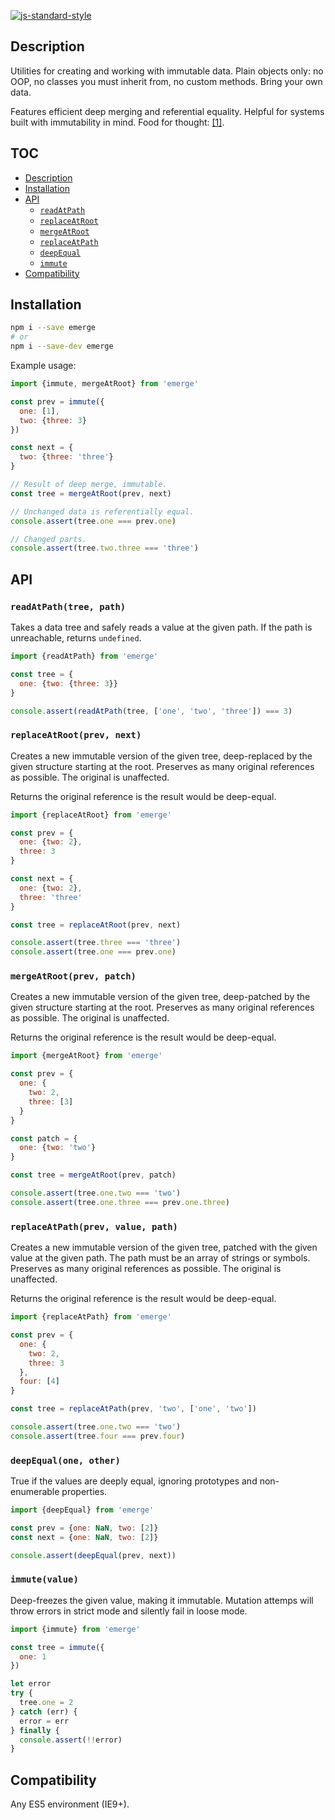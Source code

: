 [![js-standard-style](https://img.shields.io/badge/code%20style-standard-brightgreen.svg?style=flat)](http://standardjs.com)

## Description

Utilities for creating and working with immutable data. Plain objects only: no
OOP, no classes you must inherit from, no custom methods. Bring your own data.

Features efficient deep merging and referential equality. Helpful for systems
built with immutability in mind. Food for thought:
[[1]](https://github.com/matthiasn/talk-transcripts/blob/master/Hickey_Rich/AreWeThereYet.md).

## TOC

* [Description](#description)
* [Installation](#installation)
* [API](#api)
  * [`readAtPath`](#readatpathtree-path)
  * [`replaceAtRoot`](#replaceatrootprev-next)
  * [`mergeAtRoot`](#mergeatrootprev-patch)
  * [`replaceAtPath`](#replaceatpathprev-value-path)
  * [`deepEqual`](#deepequalone-other)
  * [`immute`](#immutevalue)
* [Compatibility](#compatibility)

## Installation

```sh
npm i --save emerge
# or
npm i --save-dev emerge
```

Example usage:

```javascript
import {immute, mergeAtRoot} from 'emerge'

const prev = immute({
  one: [1],
  two: {three: 3}
})

const next = {
  two: {three: 'three'}
}

// Result of deep merge, immutable.
const tree = mergeAtRoot(prev, next)

// Unchanged data is referentially equal.
console.assert(tree.one === prev.one)

// Changed parts.
console.assert(tree.two.three === 'three')
```

## API

### `readAtPath(tree, path)`

Takes a data tree and safely reads a value at the given path. If the path is
unreachable, returns `undefined`.

```javascript
import {readAtPath} from 'emerge'

const tree = {
  one: {two: {three: 3}}
}

console.assert(readAtPath(tree, ['one', 'two', 'three']) === 3)
```

### `replaceAtRoot(prev, next)`

Creates a new immutable version of the given tree, deep-replaced by the given
structure starting at the root. Preserves as many original references as
possible. The original is unaffected.

Returns the original reference is the result would be deep-equal.

```javascript
import {replaceAtRoot} from 'emerge'

const prev = {
  one: {two: 2},
  three: 3
}

const next = {
  one: {two: 2},
  three: 'three'
}

const tree = replaceAtRoot(prev, next)

console.assert(tree.three === 'three')
console.assert(tree.one === prev.one)
```

### `mergeAtRoot(prev, patch)`

Creates a new immutable version of the given tree, deep-patched by the given
structure starting at the root. Preserves as many original references as
possible. The original is unaffected.

Returns the original reference is the result would be deep-equal.

```javascript
import {mergeAtRoot} from 'emerge'

const prev = {
  one: {
    two: 2,
    three: [3]
  }
}

const patch = {
  one: {two: 'two'}
}

const tree = mergeAtRoot(prev, patch)

console.assert(tree.one.two === 'two')
console.assert(tree.one.three === prev.one.three)
```

### `replaceAtPath(prev, value, path)`

Creates a new immutable version of the given tree, patched with the given value
at the given path. The path must be an array of strings or symbols. Preserves as
many original references as possible. The original is unaffected.

Returns the original reference is the result would be deep-equal.

```javascript
import {replaceAtPath} from 'emerge'

const prev = {
  one: {
    two: 2,
    three: 3
  },
  four: [4]
}

const tree = replaceAtPath(prev, 'two', ['one', 'two'])

console.assert(tree.one.two === 'two')
console.assert(tree.four === prev.four)
```

### `deepEqual(one, other)`

True if the values are deeply equal, ignoring prototypes and non-enumerable
properties.

```javascript
import {deepEqual} from 'emerge'

const prev = {one: NaN, two: [2]}
const next = {one: NaN, two: [2]}

console.assert(deepEqual(prev, next))
```

### `immute(value)`

Deep-freezes the given value, making it immutable. Mutation attemps will throw
errors in strict mode and silently fail in loose mode.

```javascript
import {immute} from 'emerge'

const tree = immute({
  one: 1
})

let error
try {
  tree.one = 2
} catch (err) {
  error = err
} finally {
  console.assert(!!error)
}
```

## Compatibility

Any ES5 environment (IE9+).
